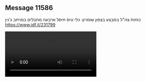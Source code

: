 ## Message 11586

כוחות צה"ל במבצע בצפון שומרון:
כלי טיס חיסל ארבעה מחבלים במרחב ג'נין
https://www.idf.il/231799

![Video](https://data.iron-swords.co.il/2024/September/19/11586/11586_media.mp4)
